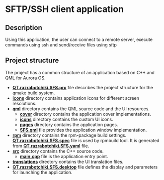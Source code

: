 # SFTP/SSH client application

## Description

Using this application, the user can connect to a remote server,
execute commands using ssh and send/receive files using sftp

## Project structure

The project has a common structure
of an application based on C++ and QML for Aurora OS.

* **[QT.razrabotchiki.SFS.pro](QT.razrabotchiki.SFS.pro)** file
  describes the project structure for the qmake build system.
* **[icons](icons)** directory contains application icons for different screen resolutions.
* **[qml](qml)** directory contains the QML source code and the UI resources.
  * **[cover](qml/cover)** directory contains the application cover implementations.
  * **[icons](qml/icons)** directory contains the custom UI icons.
  * **[pages](qml/pages)** directory contains the application pages.
  * **[SFS.qml](qml/SFS.qml)** file
    provides the application window implementation.
* **[rpm](rpm)** directory contains the rpm-package build settings.
  **[QT.razrabotchiki.SFS.spec](rpm/QT.razrabotchiki.SFS.spec)** file is used by rpmbuild tool.
  It is generated from **[QT.razrabotchiki.SFS.yaml](rpm/QT.razrabotchiki.SFS.yaml)** file.
* **[src](src)** directory contains the C++ source code.
  * **[main.cpp](src/main.cpp)** file is the application entry point.
* **[translations](translations)** directory contains the UI translation files.
* **[QT.razrabotchiki.SFS.desktop](QT.razrabotchiki.SFS.desktop)** file
  defines the display and parameters for launching the application.
